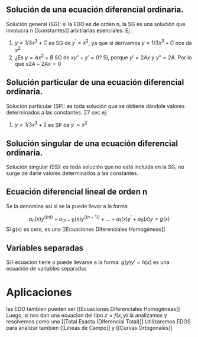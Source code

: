   ## Solución de una ecuación diferencial ordinaria.
    
Solución general (SG): si la EDO es de orden n, la SG es una solución que involucra n [[constantes]] arbitrarias esenciales.
Ej :    

1. $y=1/3 x^3+C$ es SG de $y^′=x^2$, ya que si derivamos $y=1/3 x^3+C$ nos da $x^2$
2. ¿Es $y=Ax^2+B$  SG de $x y''-y′=0$? Si, porque $y'=2Ax$ y $y''=2A$. Por lo que $x2A-2Ax = 0$

## Solución particular de una ecuación diferencial ordinaria.
   Solución particular (SP): es toda solución que se obtiene dándole valores determinados a las constantes.
   27 sec
ej: 
1.   $y=1/3 x^3+2$ es SP de $y^′=x^2$


## Solución singular de una ecuación diferencial ordinaria. 
   Solución singular (SS): es toda solución que no está incluida en la SG, no surge de darle valores determinados a las constantes.
   
 ## Ecuación diferencial lineal de orden n
 Se la denomina asi si se la puede llevar a la forma
    

$$a_n (x) y^{((n))}+a_{(n-1)} (x) y^{((n-1))}+…+a_1 (x) y^′+a_0 (x) y=g(x)$$
Si $g(x)$ es cero, es una [[Ecuaciones Diferenciales Homogéneas]]

## Variables separadas
Si l ecuacion tiene o puede llevarse a la forma: 
$g(y)y'=h(x)$
es una ecuación de variables separadas

# Aplicaciones 

las EDO tambien pueden ser [[Ecuaciones Diferenciales Homogéneas]]
Luego, si nos dan una ecuacion del tipo  $z=f(x,y)$ la analizamos y resolvemos como una [[Total Exacta (Diferencial Total)]]
Utilizaremos EDOS para analizar tambien [[Lineas de Campo]] y [[Curvas Ortogonales]]